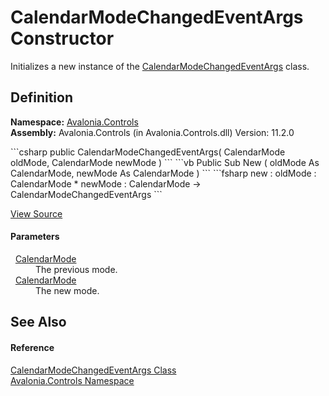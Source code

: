 # CalendarModeChangedEventArgs Constructor


Initializes a new instance of the <a href="T_Avalonia_Controls_CalendarModeChangedEventArgs">CalendarModeChangedEventArgs</a> class.



## Definition
**Namespace:** <a href="N_Avalonia_Controls">Avalonia.Controls</a>  
**Assembly:** Avalonia.Controls (in Avalonia.Controls.dll) Version: 11.2.0

<Tabs groupId="api-code-preview">
<TabItem value="csharp" label="C#">
```csharp
public CalendarModeChangedEventArgs(
	CalendarMode oldMode,
	CalendarMode newMode
)
```
</TabItem>
<TabItem value="vb" label="VB">
```vb
Public Sub New ( 
	oldMode As CalendarMode,
	newMode As CalendarMode
)
```
</TabItem>
<TabItem value="fsharp" label="F#">
```fsharp
new : 
        oldMode : CalendarMode * 
        newMode : CalendarMode -> CalendarModeChangedEventArgs
```
</TabItem>
</Tabs>



<a href="https://github.com/AvaloniaUI/Avalonia/tree/master/src/Avalonia.Controls/Calendar/Calendar.cs#L150" title="View the source code">View Source</a>



#### Parameters
<dl><dt>  <a href="T_Avalonia_Controls_CalendarMode">CalendarMode</a></dt><dd>The previous mode.</dd><dt>  <a href="T_Avalonia_Controls_CalendarMode">CalendarMode</a></dt><dd>The new mode.</dd></dl>

## See Also


#### Reference
<a href="T_Avalonia_Controls_CalendarModeChangedEventArgs">CalendarModeChangedEventArgs Class</a>  
<a href="N_Avalonia_Controls">Avalonia.Controls Namespace</a>  

